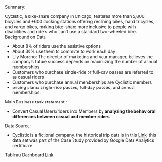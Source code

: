 Summary: 

Cyclistic, a bike-share company in Chicago, features more than 5,800 bicycles and +600 docking stations offering reclining bikes, hand tricycles, and cargo bikes, making bike-share more inclusive to people with disabilities and riders who can’t use a standard two-wheeled bike.
Background on Data
*	About 8% of riders use the assistive options
*	About 30% use them to commute to work each day
*	Lily Moreno: The director of marketing and your manager, believes the company’s future success depends on maximizing the number of annual memberships
*	Customers who purchase single-ride or full-day passes are referred to as casual riders
*	Customers who purchase annual memberships are Cyclistic members
*	pricing plans: single-ride passes, full-day passes, and annual memberships.

Main Business task statement :  

* Convert Casual Users/riders into Members by **analyzing the behavioral differences between casual and member riders**

Data Source: 

* Cyclistic is a fictional company, the historical trip data is in this [Link](https://divvy-tripdata.s3.amazonaws.com/index.html), this data set was part of the Case Study provided by Google Data Analytics certificate


Tableau Dashboard [Link](https://public.tableau.com/views/Cyclistic_GoogleDataAnalyticsCertificate/Dashboard1?:language=en-US&:display_count=n&:origin=viz_share_link
)


